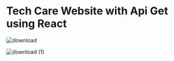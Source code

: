 # Tech Care Website with Api Get using React 

![download](https://github.com/XTRMDTECHGUY1/Health-Care-website/assets/88555638/302d06c0-c26a-4238-944f-68ce07658ef6)

![download (1)](https://github.com/XTRMDTECHGUY1/Health-Care-website/assets/88555638/a59916c3-0ed0-4935-b886-0edd3cde0c99)



